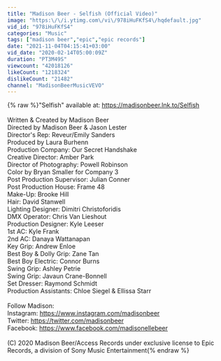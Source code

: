 ```yaml
---
title: "Madison Beer - Selfish (Official Video)"
image: "https:\/\/i.ytimg.com\/vi\/978iHuFKfS4\/hqdefault.jpg"
vid_id: "978iHuFKfS4"
categories: "Music"
tags: ["madison beer","epic","epic records"]
date: "2021-11-04T04:15:41+03:00"
vid_date: "2020-02-14T05:00:09Z"
duration: "PT3M49S"
viewcount: "42018126"
likeCount: "1218324"
dislikeCount: "21482"
channel: "MadisonBeerMusicVEVO"
---
```

{% raw %}&quot;Selfish&quot; available at: <a rel="nofollow" target="blank" href="https://madisonbeer.lnk.to/Selfish">https://madisonbeer.lnk.to/Selfish</a><br /><br />Written &amp; Created by Madison Beer <br />Directed by Madison Beer &amp; Jason Lester <br />Director's Rep: Reveur/Emily Sanders <br />Produced by Laura Burhenn <br />Production Company: Our Secret Handshake <br />Creative Director: Amber Park <br />Director of Photography: Powell Robinson <br />Color by Bryan Smaller for Company 3 <br />Post Production Supervisor: Julian Conner <br />Post Production House: Frame 48 <br />Make-Up: Brooke Hill <br />Hair: David Stanwell <br />Lighting Designer: Dimitri Christoforidis <br />DMX Operator: Chris Van Lieshout <br />Production Designer: Kyle Leeser <br />1st AC: Kyle Frank <br />2nd AC: Danaya Wattanapan <br />Key Grip: Andrew Enloe <br />Best Boy &amp; Dolly Grip: Zane Tan <br />Best Boy Electric: Connor Burns <br />Swing Grip: Ashley Petrie <br />Swing Grip: Javaun Crane-Bonnell <br />Set Dresser: Raymond Schmidt <br />Production Assistants: Chloe Siegel &amp; Ellissa Starr<br /><br />Follow Madison:<br />Instagram: <a rel="nofollow" target="blank" href="https://www.instagram.com/madisonbeer">https://www.instagram.com/madisonbeer</a><br />Twitter: <a rel="nofollow" target="blank" href="https://twitter.com/madisonbeer">https://twitter.com/madisonbeer</a><br />Facebook: <a rel="nofollow" target="blank" href="https://www.facebook.com/madisonellebeer">https://www.facebook.com/madisonellebeer</a><br /><br />(C) 2020 Madison Beer/Access Records under exclusive license to Epic Records, a division of Sony Music Entertainment{% endraw %}
